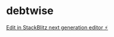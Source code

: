 # debtwise

[Edit in StackBlitz next generation editor ⚡️](https://stackblitz.com/~/github.com/pulse-dev-tech/debtwise)